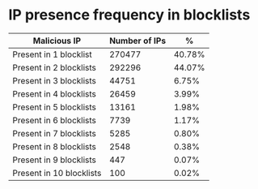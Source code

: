 # IP presence frequency in blocklists
| Malicious IP | Number of IPs | % |
|----|----|----|
| Present in 1 blocklist | 270477 | 40.78% |
| Present in 2 blocklists | 292296 | 44.07% |
| Present in 3 blocklists | 44751 | 6.75% |
| Present in 4 blocklists | 26459 | 3.99% |
| Present in 5 blocklists | 13161 | 1.98% |
| Present in 6 blocklists | 7739 | 1.17% |
| Present in 7 blocklists | 5285 | 0.80% |
| Present in 8 blocklists | 2548 | 0.38% |
| Present in 9 blocklists | 447 | 0.07% |
| Present in 10 blocklists | 100 | 0.02% |
